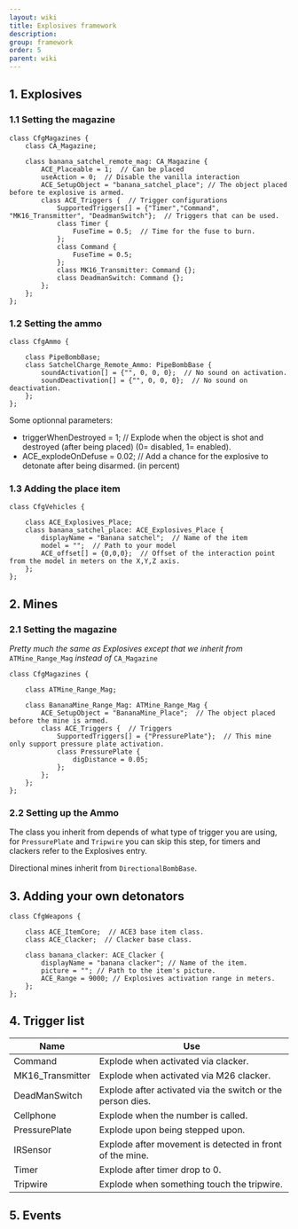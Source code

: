 ```yaml
---
layout: wiki
title: Explosives framework
description:
group: framework
order: 5
parent: wiki
---
```


## 1. Explosives

### 1.1 Setting the magazine

```
class CfgMagazines {
    class CA_Magazine;

    class banana_satchel_remote_mag: CA_Magazine {
        ACE_Placeable = 1;  // Can be placed
        useAction = 0;  // Disable the vanilla interaction
        ACE_SetupObject = "banana_satchel_place"; // The object placed before te explosive is armed.
        class ACE_Triggers {  // Trigger configurations
            SupportedTriggers[] = {"Timer","Command", "MK16_Transmitter", "DeadmanSwitch"};  // Triggers that can be used.
            class Timer {
                FuseTime = 0.5;  // Time for the fuse to burn.
            };
            class Command {
                FuseTime = 0.5;
            };
            class MK16_Transmitter: Command {};
            class DeadmanSwitch: Command {};
        };
    };
};
```

### 1.2 Setting the ammo

```
class CfgAmmo {

    class PipeBombBase;
    class SatchelCharge_Remote_Ammo: PipeBombBase {
        soundActivation[] = {"", 0, 0, 0};  // No sound on activation.
        soundDeactivation[] = {"", 0, 0, 0};  // No sound on deactivation.
    };
};
```

Some optionnal parameters:
- triggerWhenDestroyed = 1; // Explode when the object is shot and destroyed (after being placed) (0= disabled, 1= enabled).
- ACE_explodeOnDefuse = 0.02; // Add a chance for the explosive to detonate after being disarmed. (in percent)

### 1.3 Adding the place item

```
class CfgVehicles {

    class ACE_Explosives_Place;
    class banana_satchel_place: ACE_Explosives_Place {
        displayName = "Banana satchel";  // Name of the item
        model = "";  // Path to your model
        ACE_offset[] = {0,0,0};  // Offset of the interaction point from the model in meters on the X,Y,Z axis.
    };
};
```


## 2. Mines

### 2.1 Setting the magazine

_Pretty much the same as Explosives except that we inherit from_ `ATMine_Range_Mag` _instead of_ `CA_Magazine`

```
class CfgMagazines {

    class ATMine_Range_Mag;

    class BananaMine_Range_Mag: ATMine_Range_Mag {
        ACE_SetupObject = "BananaMine_Place";  // The object placed before the mine is armed.
        class ACE_Triggers {  // Triggers
            SupportedTriggers[] = {"PressurePlate"};  // This mine only support pressure plate activation.
            class PressurePlate {
                digDistance = 0.05;
            };
        };
    };
};
```

### 2.2 Setting up the Ammo

The class you inherit from depends of what type of trigger you are using, for `PressurePlate` and `Tripwire` you can skip this step, for timers and clackers refer to the Explosives entry.

Directional mines inherit from `DirectionalBombBase`.

## 3. Adding your own detonators

```
class CfgWeapons {

    class ACE_ItemCore;  // ACE3 base item class.
    class ACE_Clacker;  // Clacker base class.

    class banana_clacker: ACE_Clacker {
        displayName = "banana clacker"; // Name of the item.
        picture = ""; // Path to the item's picture.
        ACE_Range = 9000; // Explosives activation range in meters.
    };
};
```
## 4. Trigger list

Name | Use
---- | -----
Command | Explode when activated via clacker.
MK16_Transmitter | Explode when activated via M26 clacker.
DeadManSwitch | Explode after activated via the switch or the person dies.
Cellphone | Explode when the number is called.
PressurePlate | Explode upon being stepped upon.
IRSensor | Explode after movement is detected in front of the mine.
Timer | Explode after timer drop to 0.
Tripwire | Explode when something touch the tripwire.


## 5. Events
